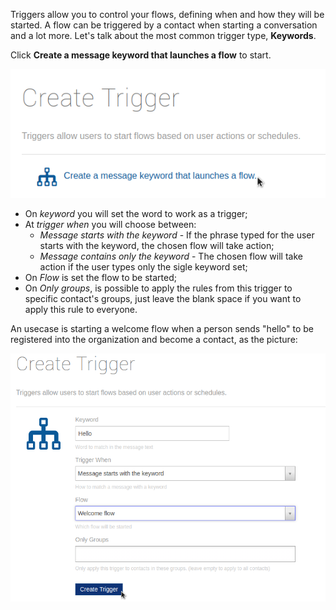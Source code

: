 Triggers allow you to control your flows, defining when and how they will be started. A flow can be triggered by a contact when starting a conversation and a lot more. Let's talk about the most common trigger type, **Keywords**.

Click **Create a message keyword that launches a flow** to start.

![](/img/triggers/TriggersKeyword01.png)

- On *keyword* you will set the word to work as a trigger;
- At *trigger when* you will choose between: 
  - *Message starts with the keyword* - If the phrase typed for the user starts with the keyword, the chosen flow will take action;
  - *Message contains only the keyword* - The chosen flow will take action if the user types only the sigle keyword set;
- On *Flow* is set the flow to be started;
- On *Only groups*, is possible to apply the rules from this trigger to specific contact's groups, just leave the blank space if you want to apply this rule to everyone.

An usecase is starting a welcome flow when a person sends "hello" to be registered into the organization and become a contact, as the picture:

![](/img/triggers/TriggersKeyword02.png)